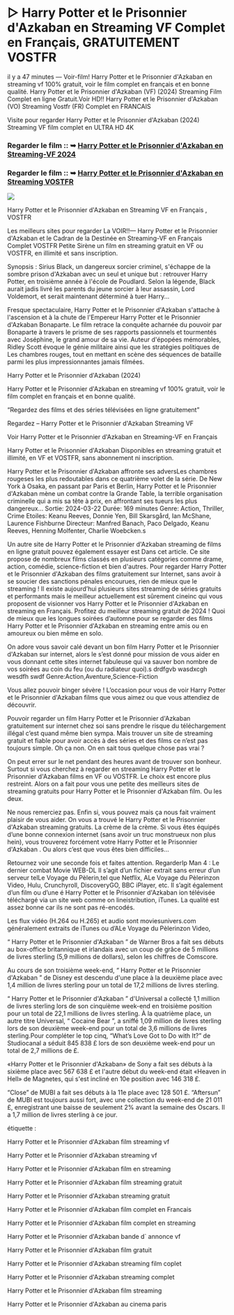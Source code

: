 # ▷ Harry Potter et le Prisonnier d'Azkaban en Streaming VF Complet en Français, GRATUITEMENT VOSTFR

il y a 47 minutes — Voir-film! Harry Potter et le Prisonnier d'Azkaban en streaming vf 100% gratuit, voir le film complet en français et en bonne qualité. Harry Potter et le Prisonnier d'Azkaban (VF) (2024) Streaming Film Complet en ligne Gratuit.Voir HD!! Harry Potter et le Prisonnier d'Azkaban (VO) Streaming Vostfr (FR) Complet en FRANCAIS

Visite pour regarder Harry Potter et le Prisonnier d'Azkaban (2024) Streaming VF film complet en ULTRA HD 4K

### Regarder le film :: ➥ [Harry Potter et le Prisonnier d'Azkaban en Streaming-VF 2024](https://t.co/yjB02FYyzi)

### Regarder le film :: ➥ [Harry Potter et le Prisonnier d'Azkaban en Streaming VOSTFR](https://t.co/yjB02FYyzi)

<p dir="auto"><a href="https://t.co/yjB02FYyzi" title="PLAYNOW" rel="nofollow"><img src="https://i.imgur.com/jhNGoEt.gif" style="max-width: 100%;"></a></p>

Harry Potter et le Prisonnier d'Azkaban en Streaming VF en Français , VOSTFR

Les meilleurs sites pour regarder La VOIR!!— Harry Potter et le Prisonnier d'Azkaban et le Cadran de la Destinée en Streaming-VF en Français Complet VOSTFR Petite Sirène un film en streaming gratuit en VF ou VOSTFR, en illimité et sans inscription.

Synopsis : Sirius Black, un dangereux sorcier criminel, s'échappe de la sombre prison d'Azkaban avec un seul et unique but : retrouver Harry Potter, en troisième année à l'école de Poudlard. Selon la légende, Black aurait jadis livré les parents du jeune sorcier à leur assassin, Lord Voldemort, et serait maintenant déterminé à tuer Harry...

Fresque spectaculaire, Harry Potter et le Prisonnier d'Azkaban s'attache à l'ascension et à la chute de l'Empereur Harry Potter et le Prisonnier d'Azkaban Bonaparte. Le film retrace la conquête acharnée du pouvoir par Bonaparte à travers le prisme de ses rapports passionnels et tourmentés avec Joséphine, le grand amour de sa vie. Auteur d'épopées mémorables, Ridley Scott évoque le génie militaire ainsi que les stratégies politiques de Les chambres rouges, tout en mettant en scène des séquences de bataille parmi les plus impressionnantes jamais filmées.

Harry Potter et le Prisonnier d'Azkaban (2024)

Harry Potter et le Prisonnier d'Azkaban en streaming vf 100% gratuit, voir le film complet en français et en bonne qualité.

“Regardez des films et des séries télévisées en ligne gratuitement”

Regardez – Harry Potter et le Prisonnier d'Azkaban Streaming VF

Voir Harry Potter et le Prisonnier d'Azkaban en Streaming-VF en Français

Harry Potter et le Prisonnier d'Azkaban Disponibles en streaming gratuit et illimité, en VF et VOSTFR, sans abonnement ni inscription.

Harry Potter et le Prisonnier d'Azkaban affronte ses adversLes chambres rougeses les plus redoutables dans ce quatrième volet de la série. De New York à Osaka, en passant par Paris et Berlin, Harry Potter et le Prisonnier d'Azkaban mène un combat contre la Grande Table, la terrible organisation criminelle qui a mis sa tête à prix, en affrontant ses tueurs les plus dangereux... Sortie: 2024-03-22 Durée: 169 minutes Genre: Action, Thriller, Crime Etoiles: Keanu Reeves, Donnie Yen, Bill Skarsgård, Ian McShane, Laurence Fishburne Directeur: Manfred Banach, Paco Delgado, Keanu Reeves, Henning Molfenter, Charlie Woebcken.s

Un autre site de Harry Potter et le Prisonnier d'Azkaban streaming de films en ligne gratuit pouvez également essayer est Dans cet article. Ce site propose de nombreux films classés en plusieurs catégories comme drame, action, comédie, science-fiction et bien d'autres. Pour regarder Harry Potter et le Prisonnier d'Azkaban des films gratuitement sur Internet, sans avoir à se soucier des sanctions pénales encourues, rien de mieux que le streaming ! Il existe aujourd’hui plusieurs sites streaming de séries gratuits et performants mais le meilleur actuellement est sûrement cineinc qui vous proposent de visionner vos Harry Potter et le Prisonnier d'Azkaban en streaming en Français. Profitez du meilleur streaming gratuit de 2024 ! Quoi de mieux que les longues soirées d’automne pour se regarder des films Harry Potter et le Prisonnier d'Azkaban en streaming entre amis ou en amoureux ou bien même en solo.

On adore vous savoir calé devant un bon film Harry Potter et le Prisonnier d'Azkaban sur internet, alors le s’est donné pour mission de vous aider en vous donnant cette sites internet fabuleuse qui va sauver bon nombre de vos soirées au coin du feu (ou du radiateur quoi).s drdfgvb wasdxcgh wesdfh swdf Genre:Action,Aventure,Science-Fiction

Vous allez pouvoir binger sévère ! L’occasion pour vous de voir Harry Potter et le Prisonnier d'Azkaban films que vous aimez ou que vous attendiez de découvrir.

Pouvoir regarder un film Harry Potter et le Prisonnier d'Azkaban gratuitement sur internet chez soi sans prendre le risque du téléchargement illégal c’est quand même bien sympa. Mais trouver un site de streaming gratuit et fiable pour avoir accès à des séries et des films ce n’est pas toujours simple. Oh ça non. On en sait tous quelque chose pas vrai ?

On peut errer sur le net pendant des heures avant de trouver son bonheur. Surtout si vous cherchez à regarder en streaming Harry Potter et le Prisonnier d'Azkaban films en VF ou VOSTFR. Le choix est encore plus restreint. Alors on a fait pour vous une petite des meilleurs sites de streaming gratuits pour Harry Potter et le Prisonnier d'Azkaban film. Ou les deux.

Ne nous remerciez pas. Enfin si, vous pouvez mais ça nous fait vraiment plaisir de vous aider. On vous a trouvé le Harry Potter et le Prisonnier d'Azkaban streaming gratuits. La crème de la crème. Si vous êtes équipés d’une bonne connexion internet (sans avoir un truc monstrueux non plus hein), vous trouverez forcément votre Harry Potter et le Prisonnier d'Azkaban . Ou alors c’est que vous êtes bien difficiles…

Retournez voir une seconde fois et faites attention. RegarderIp Man 4 : Le dernier combat Movie WEB-DL Il s’agit d’un fichier extrait sans erreur d’un serveur telLe Voyage du Pèlerin,tel que Netflix, ALe Voyage du Pèlerinzon Video, Hulu, Crunchyroll, DiscoveryGO, BBC iPlayer, etc. Il s’agit également d’un film ou d’une é Harry Potter et le Prisonnier d'Azkaban ion télévisée téléchargé via un site web comme on lineistribution, iTunes. La qualité est assez bonne car ils ne sont pas ré-encodés.

Les flux vidéo (H.264 ou H.265) et audio sont moviesunivers.com généralement extraits de iTunes ou d’ALe Voyage du Pèlerinzon Video,

“ Harry Potter et le Prisonnier d'Azkaban ” de Warner Bros a fait ses débuts au box-office britannique et irlandais avec un coup de grâce de 5 millions de livres sterling (5,9 millions de dollars), selon les chiffres de Comscore.

Au cours de son troisième week-end, “ Harry Potter et le Prisonnier d'Azkaban ” de Disney est descendu d'une place à la deuxième place avec 1,4 million de livres sterling pour un total de 17,2 millions de livres sterling.

“ Harry Potter et le Prisonnier d'Azkaban ” d'Universal a collecté 1,1 million de livres sterling lors de son cinquième week-end en troisième position pour un total de 22,1 millions de livres sterling. À la quatrième place, un autre titre Universal, “ Cocaine Bear ”, a sniffé 1,09 million de livres sterling lors de son deuxième week-end pour un total de 3,6 millions de livres sterling.Pour compléter le top cinq, “What’s Love Got to Do with It?” de Studiocanal a séduit 845 838 £ lors de son deuxième week-end pour un total de 2,7 millions de £.

«Harry Potter et le Prisonnier d'Azkaban» de Sony a fait ses débuts à la sixième place avec 567 638 £ et l'autre début du week-end était «Heaven in Hell» de Magnetes, qui s'est incliné en 10e position avec 146 318 £.

“Close” de MUBI a fait ses débuts à la 11e place avec 128 501 £. “Aftersun” de MUBI est toujours aussi fort, avec une collection du week-end de 21 011 £, enregistrant une baisse de seulement 2% avant la semaine des Oscars. Il a 1,7 million de livres sterling à ce jour.

étiquette :

Harry Potter et le Prisonnier d'Azkaban film streaming vf

Harry Potter et le Prisonnier d'Azkaban streaming vf

Harry Potter et le Prisonnier d'Azkaban film en streaming

Harry Potter et le Prisonnier d'Azkaban film streaming gratuit

Harry Potter et le Prisonnier d'Azkaban streaming gratuit

Harry Potter et le Prisonnier d'Azkaban film complet en Francais

Harry Potter et le Prisonnier d'Azkaban film complet en streaming

Harry Potter et le Prisonnier d'Azkaban bande d` annonce vf

Harry Potter et le Prisonnier d'Azkaban film gratuit

Harry Potter et le Prisonnier d'Azkaban streaming film coplet

Harry Potter et le Prisonnier d'Azkaban streaming complet

Harry Potter et le Prisonnier d'Azkaban film streaming

Harry Potter et le Prisonnier d'Azkaban au cinema paris
